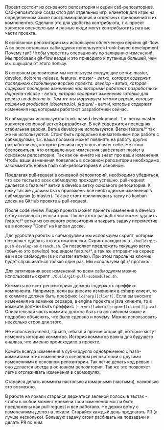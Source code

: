 Проект состоит из основного репозитория и серии саб-репозиториев. Саб-репозитории создаются 
для отдельных игр, клиентов для игры на определенном языке программирования и отдельных приложений
и их компонентов. Сделано это для удобства контрибьюта, т.к. проект является опенсорсным и разные 
люди могут контрибьютить разные части проекта.

В основоном репозитории мы используем облегченную версию git-flow. А во всех остальных сабмодулях 
используется trunk-based development. Почему так? Чтобы упростить операционку по заливанию изменений. 
Мы пробовали git-flow везде и это приводило к путанице большей, чем мы ощущали от этого пользу. 

В основном репозитории мы используем следующие ветки: master, develop, dojorena-release, feature/*.
master - ветка, которая содержит последнюю стабильную версию проекта. 
develop - ветка, которая содержит последние изменения над которыми работают разработчики.
dojorena-release - ветка, которая содержит изменения готовые для релиза на dojorena.io. 
Там же мы маркируем тегами версии, которые пошли на production (dojorena.io).
feature/* - ветки, которые содержат изменения над которыми работают разработчики сейчас.

В сабмодулях используется trunk-based development. Т.е. ветка master является основной веткой
разработки. В ней содержится последняя стабильная версия. Ветка develop не используется.
Ветки feature/* так же не используются. Стоит быть предельно внимательным при работе с сабмодулями,
т.к. ваша поломка может повлиять на работу других разработчиков, которые решили подтянуть master себе. 
Не стоит беспокоиться, что отправленные изменения заафектают master в основном репозитории. 
Так как он ничего не знает про ваши изменения. Чтобы ваши изменения появились в основном репозитории
необходимо закоммитить новые hash саб-репозиториев в основном. 

Предлагая pull-request в основной репозиторий, необходимо убедиться, что все тесты во всех сабмодулях
проходят успешно. pull-request делается c feature/* ветки в develop ветку основного репозитория.
К нему так же должны быть приложены все необходимые изменения в сабмодулях (в master). Так же 
стоит прилинковать таску из kanban доски на GitHub проекте в pull-request.

После code review Лидер проекта может принять изменения в develop ветку основного репозитория. 
После этого разработчик может удалить feature/* ветку из основного репозитория и закрыть задачу 
переместив ее в колонку "Done" на kanban доске.

Для удобства работы с сабмодулями мы используем скрипт, который позволяет сделать это автоматически.
Скрипт находится в `./build/git-push-develop-as-branch.sh`. Он позволяет предложить текущую ветку 
(обычно это develop) под видом feature/*, а так же отправит на сервер ее и все сабмодули (в их master 
ветках). При этом пароль на ключик будет спрашиваться только один раз. Мы используем git:// протокол.

Для затягивания всех изменений по всем сабмодулям можно использовать скрипт
`./build/git-pull-submodules.sh`.

Коммиты во всех репозиториях должны содержать преффикс компонента. Например, если вы вносите
изменения в csharp клиент, то в коммите должен быть преффикс `[csharp][client]`.
Если вы вносите изменения на админке сервера, в engine проекте и java клиенте, то в коммите
должен быть преффикс `[server][admin][engine][client][java]`. Описательная часть коммита
должна быть на английском языке и подробно объяснять, что было сделано и почему. 
Можно использовать несколько строк для этого.

Не используй amend, squash, rebase и прочие опции git, которые могут изменить историю коммитов.
История коммитов важна для будущего анализа, что именно происходило в проекте. 

Комить всегда изменения в суб-модулях одновременно с hash-коммитами этих изменений 
в основном репозитории с другими изменениями в основном репозитории. Так легче делать 
код ревью - оно делается всегда в основном репозитории. Так же это позволяет легче отслеживать
изменения в сабмодулях. 

Старайся делать коммиты настолько атомарными (частыми), насколько это возможно. 

В работе на локали старайся держаться зеленой полосы в тестах - чтобы в любой момент 
времени твои изменения могли быть предложены как pull-request и все работало. Не держи ветку 
с изменениями долго на локали. Старайся каждый день предлагать PR (а лучше несколько). 
Большую задачу стоит разбивать на подзадачи и делать PR по ним.
